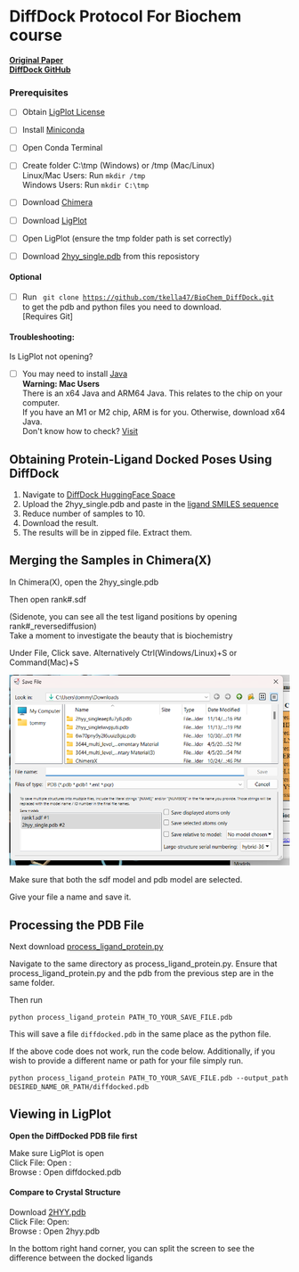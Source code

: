 
# DiffDock Protocol For Biochem course 

**[Original Paper](https://arxiv.org/abs/2210.01776)**\
**[DiffDock GitHub](https://github.com/gcorso/DiffDock)**

### Prerequisites

 - [ ] Obtain [LigPlot License](https://www.ebi.ac.uk/thornton-srv/software/LigPlus/applicence.html)
 - [ ] Install [Miniconda](https://docs.conda.io/projects/miniconda/en/latest/) 
 - [ ] Open Conda Terminal 
 - [ ] Create folder C:\tmp (Windows) or /tmp (Mac/Linux)\
	Linux/Mac Users: Run <code>mkdir /tmp </code>\
	Windows Users: Run <code>mkdir C:\tmp </code>
 - [ ] Download [Chimera](https://www.cgl.ucsf.edu/chimerax/download.html)
 - [ ] Download [LigPlot](https://www.ebi.ac.uk/thornton-srv/software/LigPlus/download2.html)

 - [ ] Open LigPlot (ensure the tmp folder path is set correctly)
 - [ ] Download [2hyy_single.pdb](https://github.com/tkella47/BioChem_DiffDock/blob/main/2hyy_single.pdb) from this reposistory
#### Optional
 - [ ] Run <code> git clone https://github.com/tkella47/BioChem_DiffDock.git </code> to get the pdb and python files you need to download.\
	[Requires Git]
#### Troubleshooting:
Is LigPlot not opening?
 - [ ] You may need to install [Java](https://www.java.com/en/download/help/download_options.html) \
       **Warning: Mac Users** \
       There is an x64 Java and ARM64 Java. This relates to the chip on your computer. \
       If you have an M1 or M2 chip, ARM is for you. Otherwise, download x64 Java.\
       Don't know how to check? [Visit](https://stackoverflow.com/a/72906979/20522929)

## Obtaining Protein-Ligand Docked Poses Using DiffDock
1. Navigate to [DiffDock HuggingFace Space](https://huggingface.co/spaces/simonduerr/diffdock)
2. Upload the 2hyy_single.pdb and paste in the [ligand SMILES sequence](https://github.com/tkella47/BioChem_DiffDock/tree/main/ligands)
3. Reduce number of samples to 10.
4. Download the result.
5. The results will be in zipped file. Extract them.


## Merging the Samples in Chimera(X)
In Chimera(X), open the 2hyy_single.pdb

Then open rank#.sdf

(Sidenote, you can see all the test ligand positions by opening rank#_reversediffusion)\
Take a moment to investigate the beauty that is biochemistry

Under File, Click save. Alternatively Ctrl(Windows/Linux)+S or Command(Mac)+S

![Picture of Save Screen](https://github.com/tkella47/BioChem_DiffDock/blob/main/Screenshot%202023-11-14%20145211.png?raw=true)

Make sure that both the sdf model and pdb model are selected.

Give your file a name and save it.

## Processing the PDB File

Next download [process_ligand_protein.py](https://github.com/tkella47/BioChem_DiffDock/blob/main/process_ligand_protein.py)

Navigate to the same directory as process_ligand_protein.py.
Ensure that process_ligand_protein.py and the pdb from the previous step are in the same folder.

Then run 
```
python process_ligand_protein PATH_TO_YOUR_SAVE_FILE.pdb
```
This will save a file <code>diffdocked.pdb</code> in the same place as the python file.

If the above code does not work, run the code below. 
Additionally, if you wish to provide a different name or path for your file
simply run.

```
python process_ligand_protein PATH_TO_YOUR_SAVE_FILE.pdb --output_path DESIRED_NAME_OR_PATH/diffdocked.pdb
```

## Viewing in LigPlot
**Open the DiffDocked PDB file first**

Make sure LigPlot is open \
Click File: Open : \
		Browse : Open diffdocked.pdb


#### Compare to Crystal Structure
Download [2HYY.pdb](https://files.rcsb.org/download/2HYY.pdb)\
Click File: Open: \
		Browse : Open 2hyy.pdb

In the bottom right hand corner, you can split the screen to see the difference between the docked ligands



 


